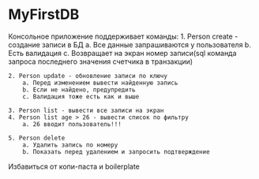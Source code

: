 # MyFirstDB

Консольное приложение поддерживает команды:
	1. Person create - создание записи в БД
		a. Все данные запрашиваются у пользователя
		b. Есть валидация
		c. Возвращает на экран номер записи(sql команда запроса последнего значения счетчика в транзакции)
		
	2. Person update - обновление записи по ключу
		a. Перед изменением вывести найденную запись
		b. Если не найдено, предупредить
		c. Валидация тоже есть как и выше
		
	3. Person list - вывести все записи на экран
	4. Person list age > 26 - вывести список по фильтру
		a. 26 вводит пользователь!!!
		
	5. Person delete
		a. Удалить запись по номеру
		b. Показать перед удалением и запросить подтверждение
    
    
Избавиться от копи-паста и boilerplate
